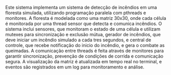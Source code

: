 Este sistema implementa um sistema de detecção de incêndios em uma floresta simulada, utilizando programação paralela com pthreads e monitores. A floresta é modelada como uma matriz 30x30, onde cada célula é monitorada por uma thread sensor que detecta e comunica incêndios. O sistema inclui sensores, que monitoram o estado de uma célula e utilizam mutexes para sincronização e exclusão mútua, gerador de incêndios, que deve iniciar um incêndio simulado a cada tres segundos, e central de controle, que recebe notificação do inicio do incêndio, e gera o combate as queimadas.
A comunicação entre threads é feita através de monitores para garantir sincronização, prevenção de condições de corrida e comunicação segura. A visualização da matriz é atualizada em tempo real no terminal, e eventos são registrados em um log para monitoramento e análise.
